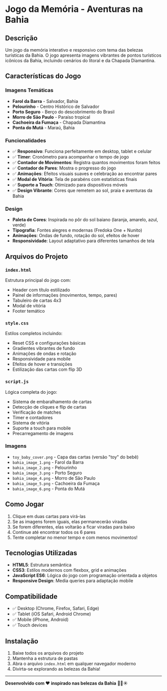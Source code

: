 # Jogo da Memória - Aventuras na Bahia

## Descrição
Um jogo da memória interativo e responsivo com tema das belezas turísticas da Bahia. O jogo apresenta imagens vibrantes de pontos turísticos icônicos da Bahia, incluindo cenários do litoral e da Chapada Diamantina.

## Características do Jogo

### Imagens Temáticas
- **Farol da Barra** - Salvador, Bahia
- **Pelourinho** - Centro Histórico de Salvador
- **Porto Seguro** - Berço do descobrimento do Brasil
- **Morro de São Paulo** - Paraíso tropical
- **Cachoeira da Fumaça** - Chapada Diamantina
- **Ponta do Mutá** - Maraú, Bahia

### Funcionalidades
- ✅ **Responsivo**: Funciona perfeitamente em desktop, tablet e celular
- ✅ **Timer**: Cronômetro para acompanhar o tempo de jogo
- ✅ **Contador de Movimentos**: Registra quantos movimentos foram feitos
- ✅ **Contador de Pares**: Mostra o progresso do jogo
- ✅ **Animações**: Efeitos visuais suaves e celebração ao encontrar pares
- ✅ **Modal de Vitória**: Tela de parabéns com estatísticas finais
- ✅ **Suporte a Touch**: Otimizado para dispositivos móveis
- ✅ **Design Vibrante**: Cores que remetem ao sol, praia e aventuras da Bahia

### Design
- **Paleta de Cores**: Inspirada no pôr do sol baiano (laranja, amarelo, azul, verde)
- **Tipografia**: Fontes alegres e modernas (Fredoka One + Nunito)
- **Animações**: Ondas de fundo, rotação do sol, efeitos de hover
- **Responsividade**: Layout adaptativo para diferentes tamanhos de tela

## Arquivos do Projeto

### `index.html`
Estrutura principal do jogo com:
- Header com título estilizado
- Painel de informações (movimentos, tempo, pares)
- Tabuleiro de cartas 4x3
- Modal de vitória
- Footer temático

### `style.css`
Estilos completos incluindo:
- Reset CSS e configurações básicas
- Gradientes vibrantes de fundo
- Animações de ondas e rotação
- Responsividade para mobile
- Efeitos de hover e transições
- Estilização das cartas com flip 3D

### `script.js`
Lógica completa do jogo:
- Sistema de embaralhamento de cartas
- Detecção de cliques e flip de cartas
- Verificação de matches
- Timer e contadores
- Sistema de vitória
- Suporte a touch para mobile
- Precarregamento de imagens

### Imagens
- `toy_baby_cover.png` - Capa das cartas (versão "toy" do bebê)
- `bahia_image_1.png` - Farol da Barra
- `bahia_image_2.png` - Pelourinho
- `bahia_image_3.png` - Porto Seguro
- `bahia_image_4.png` - Morro de São Paulo
- `bahia_image_5.png` - Cachoeira da Fumaça
- `bahia_image_6.png` - Ponta do Mutá

## Como Jogar
1. Clique em duas cartas para virá-las
2. Se as imagens forem iguais, elas permanecerão viradas
3. Se forem diferentes, elas voltarão a ficar viradas para baixo
4. Continue até encontrar todos os 6 pares
5. Tente completar no menor tempo e com menos movimentos!

## Tecnologias Utilizadas
- **HTML5**: Estrutura semântica
- **CSS3**: Estilos modernos com flexbox, grid e animações
- **JavaScript ES6**: Lógica do jogo com programação orientada a objetos
- **Responsive Design**: Media queries para adaptação mobile

## Compatibilidade
- ✅ Desktop (Chrome, Firefox, Safari, Edge)
- ✅ Tablet (iOS Safari, Android Chrome)
- ✅ Mobile (iPhone, Android)
- ✅ Touch devices

## Instalação
1. Baixe todos os arquivos do projeto
2. Mantenha a estrutura de pastas
3. Abra o arquivo `index.html` em qualquer navegador moderno
4. Divirta-se explorando as belezas da Bahia!

---

**Desenvolvido com ❤️ inspirado nas belezas da Bahia** 🌴🌊☀️

